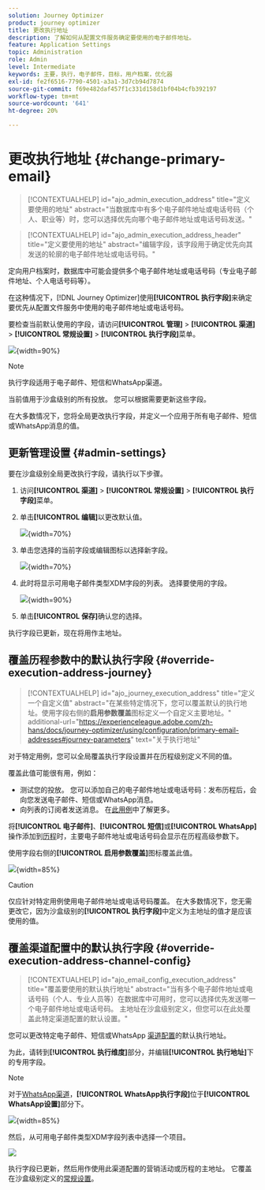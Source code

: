 ```yaml
---
solution: Journey Optimizer
product: journey optimizer
title: 更改执行地址
description: 了解如何从配置文件服务确定要使用的电子邮件地址。
feature: Application Settings
topic: Administration
role: Admin
level: Intermediate
keywords: 主要，执行，电子邮件，目标，用户档案，优化器
exl-id: fe2f6516-7790-4501-a3a1-3d7cb94d7874
source-git-commit: f69e482daf457f1c331d158d1bf04b4cfb392197
workflow-type: tm+mt
source-wordcount: '641'
ht-degree: 20%

---
```


# 更改执行地址 {#change-primary-email}

>[!CONTEXTUALHELP]
>id="ajo_admin_execution_address"
>title="定义要使用的地址"
>abstract="当数据库中有多个电子邮件地址或电话号码（个人、职业等）时，您可以选择优先向哪个电子邮件地址或电话号码发送。"

>[!CONTEXTUALHELP]
>id="ajo_admin_execution_address_header"
>title="定义要使用的地址"
>abstract="编辑字段，该字段用于确定优先向其发送的轮廓的电子邮件地址或电话号码。"

定向用户档案时，数据库中可能会提供多个电子邮件地址或电话号码（专业电子邮件地址、个人电话号码等）。

在这种情况下，[!DNL Journey Optimizer]使用&#x200B;**[!UICONTROL 执行字段]**&#x200B;来确定要优先从配置文件服务中使用的电子邮件地址或电话号码。

要检查当前默认使用的字段，请访问&#x200B;**[!UICONTROL 管理]** > **[!UICONTROL 渠道]** > **[!UICONTROL 常规设置]** > **[!UICONTROL 执行字段]**&#x200B;菜单。

![](assets/primary-address-execution-fields.png){width=90%}

>[!NOTE]
>
>执行字段适用于电子邮件、短信和WhatsApp渠道。

当前值用于沙盒级别的所有投放。 您可以根据需要更新这些字段。

在大多数情况下，您将全局更改执行字段，并定义一个应用于所有电子邮件、短信或WhatsApp消息的值。

## 更新管理设置 {#admin-settings}

要在沙盒级别全局更改执行字段，请执行以下步骤。

1. 访问&#x200B;**[!UICONTROL 渠道]** > **[!UICONTROL 常规设置]** > **[!UICONTROL 执行字段]**&#x200B;菜单。

1. 单击&#x200B;**[!UICONTROL 编辑]**&#x200B;以更改默认值。

   ![](assets/primary-address-edit.png){width=70%}

1. 单击您选择的当前字段或编辑图标以选择新字段。

   ![](assets/primary-address-edit-field.png){width=70%}

1. 此时将显示可用电子邮件类型XDM字段的列表。 选择要使用的字段。

   ![](assets/primary-address-select-field.png){width=90%}

1. 单击&#x200B;**[!UICONTROL 保存]**&#x200B;确认您的选择。

执行字段已更新，现在将用作主地址。

<!--1. You can also select an additional field to use as secondary email address. This allows you to determine which field to use if the primary field is empty for a profile. -->

## 覆盖历程参数中的默认执行字段 {#override-execution-address-journey}

>[!CONTEXTUALHELP]
>id="ajo_journey_execution_address"
>title="定义一个自定义值"
>abstract="在某些特定情况下，您可以覆盖默认的执行地址。使用字段右侧的&#x200B;**启用参数覆盖**&#x200B;图标定义一个自定义主要地址。"
>additional-url="https://experienceleague.adobe.com/zh-hans/docs/journey-optimizer/using/configuration/primary-email-addresses#journey-parameters" text="关于执行地址"

对于特定用例，您可以全局覆盖执行字段设置并在历程级别定义不同的值。

覆盖此值可能很有用，例如：

* 测试您的投放。 您可以添加自己的电子邮件地址或电话号码：发布历程后，会向您发送电子邮件、短信或WhatsApp消息。
* 向列表的订阅者发送消息。 在[此用例](../building-journeys/message-to-subscribers-uc.md)中了解更多。

将&#x200B;**[!UICONTROL 电子邮件]**、**[!UICONTROL 短信]**&#x200B;或&#x200B;**[!UICONTROL WhatsApp]**&#x200B;操作添加到[历程](../email/create-email.md#create-email-journey-campaign)时，主要电子邮件地址或电话号码会显示在历程高级参数下。

使用字段右侧的&#x200B;**[!UICONTROL 启用参数覆盖]**&#x200B;图标覆盖此值。

![](assets/journey-enable-parameter-override.png){width=85%}

>[!CAUTION]
>
>仅应针对特定用例使用电子邮件地址或电话号码覆盖。 在大多数情况下，您无需更改它，因为沙盒级别的&#x200B;**[!UICONTROL 执行字段]**&#x200B;中定义为主地址的值才是应该使用的值。

## 覆盖渠道配置中的默认执行字段 {#override-execution-address-channel-config}

>[!CONTEXTUALHELP]
>id="ajo_email_config_execution_address"
>title="覆盖要使用的默认执行地址"
>abstract="当有多个电子邮件地址或电话号码（个人、专业人员等）在数据库中可用时，您可以选择优先发送哪一个电子邮件地址或电话号码。 主地址在沙盒级别定义，但您可以在此处覆盖此特定渠道配置的默认设置。"

您可以更改特定电子邮件、短信或WhatsApp [渠道配置](channel-surfaces.md)的默认执行地址。

为此，请转到&#x200B;**[!UICONTROL 执行维度]**&#x200B;部分，并编辑&#x200B;**[!UICONTROL 执行地址]**&#x200B;下的专用字段。

>[!NOTE]
>
>对于[WhatsApp渠道](../whatsapp/whatsapp-configuration.md#whatsapp-configuration)，**[!UICONTROL WhatsApp执行字段]**&#x200B;位于&#x200B;**[!UICONTROL WhatsApp设置]**&#x200B;部分下。

![](assets/sms-config-execution-address.png){width=85%}

然后，从可用电子邮件类型XDM字段列表中选择一个项目。

![](assets/sms-config-execution-field.png)

执行字段已更新，然后用作使用此渠道配置的营销活动或历程的主地址。 它覆盖在沙盒级别定义的[常规设置](#admin-settings)。

<!--[Learn more on the execution address in the email configuration ](../email/email-settings.md#execution-address)-->
